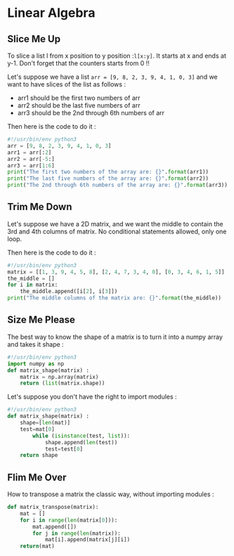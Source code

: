 # Linear Algebra
## Slice Me Up 
To slice a list l from x position to y position :```l[x:y]```. It starts at x and ends at y-1. Don't forget that the counters starts from 0 !!

Let's suppose we have a list ```arr = [9, 8, 2, 3, 9, 4, 1, 0, 3]``` and we want to have slices of the list as follows : 

* arr1 should be the first two numbers of arr
* arr2 should be the last five numbers of arr
* arr3 should be the 2nd through 6th numbers of arr

Then here is the code to do it : 

```python
#!/usr/bin/env python3
arr = [9, 8, 2, 3, 9, 4, 1, 0, 3]
arr1 = arr[:2]
arr2 = arr[-5:]
arr3 = arr[1:6]
print("The first two numbers of the array are: {}".format(arr1))
print("The last five numbers of the array are: {}".format(arr2))
print("The 2nd through 6th numbers of the array are: {}".format(arr3))
```

## Trim Me Down

Let's suppose we have a 2D matrix, and we want the middle to contain the 3rd and 4th columns of matrix. No conditional statements allowed, only one loop. 

Then here is the code to do it : 

```python
#!/usr/bin/env python3
matrix = [[1, 3, 9, 4, 5, 8], [2, 4, 7, 3, 4, 0], [0, 3, 4, 6, 1, 5]]
the_middle = []
for i in matrix: 
	the_middle.append([i[2], i[3]])
print("The middle columns of the matrix are: {}".format(the_middle))
```

## Size Me Please

The best way to know the shape of a matrix is to turn it into a numpy array and takes it shape : 

```python
#!/usr/bin/env python3
import numpy as np
def matrix_shape(matrix) : 
	matrix = np.array(matrix)
	return (list(matrix.shape))
```

Let's suppose you don't have the right to import modules :

```python
#!/usr/bin/env python3
def matrix_shape(matrix) :
    shape=[len(mat)]
    test=mat[0]
        while (isinstance(test, list)): 
            shape.append(len(test))
            test=test[0]
    return shape
```

## Flim Me Over

How to transpose a matrix the classic way, without importing modules : 

```python
def matrix_transpose(matrix):
    mat = []
    for i in range(len(matrix[0])):
        mat.append([])
        for j in range(len(matrix)):
            mat[i].append(matrix[j][i])
    return(mat)
```

